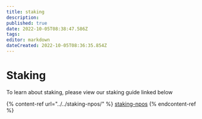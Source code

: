 ```yaml
---
title: staking
description: 
published: true
date: 2022-10-05T08:38:47.586Z
tags: 
editor: markdown
dateCreated: 2022-10-05T08:36:35.854Z
---
```


# Staking

To learn about staking, please view our staking guide linked below

{% content-ref url="../../staking-npos/" %}
[staking-npos](../../staking-npos/)
{% endcontent-ref %}

